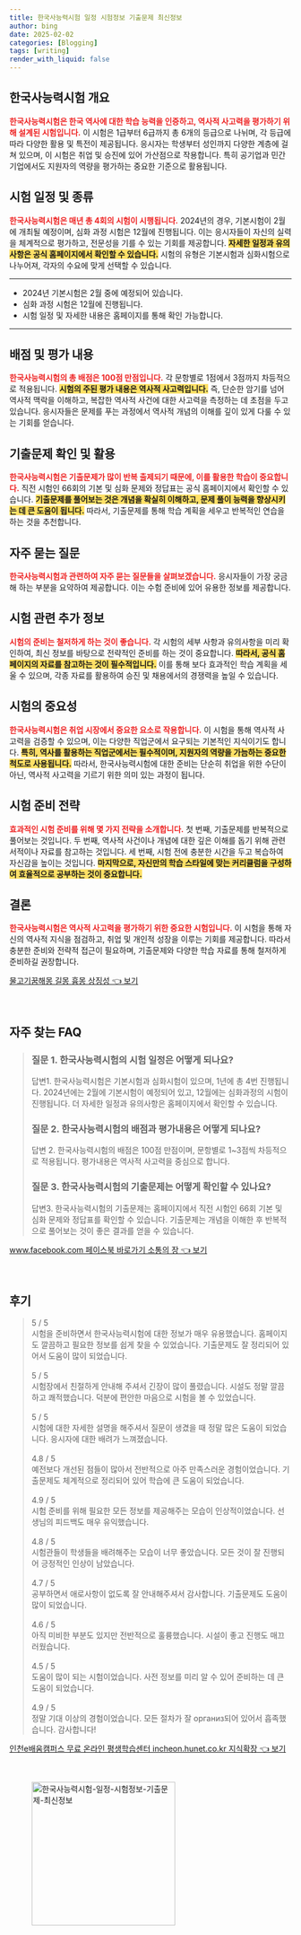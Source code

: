 ```yaml
---
title: 한국사능력시험 일정 시험정보 기출문제 최신정보
author: bing
date: 2025-02-02
categories: [Blogging]
tags: [writing]
render_with_liquid: false
---
```



<h2 id='한국사능력시험 개요'>한국사능력시험 개요</h2>

<p><b><span style="color: #ee2323;">한국사능력시험은 한국 역사에 대한 학습 능력을 인증하고, 역사적 사고력을 평가하기 위해 설계된 시험입니다.</span></b> 이 시험은 1급부터 6급까지 총 6개의 등급으로 나뉘며, 각 등급에 따라 다양한 활용 및 특전이 제공됩니다. 응시자는 학생부터 성인까지 다양한 계층에 걸쳐 있으며, 이 시험은 취업 및 승진에 있어 가산점으로 작용합니다. 특히 공기업과 민간기업에서도 지원자의 역량을 평가하는 중요한 기준으로 활용됩니다.</p>

<h2 id='시험 일정 및 종류'>시험 일정 및 종류</h2>

<p><b><span style="color: #ee2323;">한국사능력시험은 매년 총 4회의 시험이 시행됩니다.</span></b> 2024년의 경우, 기본시험이 2월에 개최될 예정이며, 심화 과정 시험은 12월에 진행됩니다. 이는 응시자들이 자신의 실력을 체계적으로 평가하고, 전문성을 기를 수 있는 기회를 제공합니다. <b><span style="background-color: #ffe066;">자세한 일정과 유의사항은 공식 홈페이지에서 확인할 수 있습니다.</span></b> 시험의 유형은 기본시험과 심화시험으로 나누어져, 각자의 수요에 맞게 선택할 수 있습니다.</p>

<hr />

<ul>
    <li>2024년 기본시험은 2월 중에 예정되어 있습니다.</li>
    <li>심화 과정 시험은 12월에 진행됩니다.</li>
    <li>시험 일정 및 자세한 내용은 홈페이지를 통해 확인 가능합니다.</li>
</ul>

<hr />

<h2 id='배점 및 평가 내용'>배점 및 평가 내용</h2>

<p><b><span style="color: #ee2323;">한국사능력시험의 총 배점은 100점 만점입니다.</span></b> 각 문항별로 1점에서 3점까지 차등적으로 적용됩니다. <b><span style="background-color: #ffe066;">시험의 주된 평가 내용은 역사적 사고력입니다.</span></b> 즉, 단순한 암기를 넘어 역사적 맥락을 이해하고, 복잡한 역사적 사건에 대한 사고력을 측정하는 데 초점을 두고 있습니다. 응시자들은 문제를 푸는 과정에서 역사적 개념의 이해를 깊이 있게 다룰 수 있는 기회를 얻습니다.</p>

<h2 id='기출문제 확인 및 활용'>기출문제 확인 및 활용</h2>

<p><b><span style="color: #ee2323;">한국사능력시험은 기출문제가 많이 반복 출제되기 때문에, 이를 활용한 학습이 중요합니다.</span></b> 직전 시험인 66회의 기본 및 심화 문제와 정답표는 공식 홈페이지에서 확인할 수 있습니다. <b><span style="background-color: #ffe066;">기출문제를 풀어보는 것은 개념을 확실히 이해하고, 문제 풀이 능력을 향상시키는 데 큰 도움이 됩니다.</span></b> 따라서, 기출문제를 통해 학습 계획을 세우고 반복적인 연습을 하는 것을 추천합니다.</p>

<h2 id='자주 묻는 질문'>자주 묻는 질문</h2>

<p><b><span style="color: #ee2323;">한국사능력시험과 관련하여 자주 묻는 질문들을 살펴보겠습니다.</span></b> 응시자들이 가장 궁금해 하는 부분을 요약하여 제공합니다. 이는 수험 준비에 있어 유용한 정보를 제공합니다.</p>

<h2 id='시험 관련 추가 정보'>시험 관련 추가 정보</h2>

<p><b><span style="color: #ee2323;">시험의 준비는 철저하게 하는 것이 좋습니다.</span></b> 각 시험의 세부 사항과 유의사항을 미리 확인하여, 최신 정보를 바탕으로 전략적인 준비를 하는 것이 중요합니다. <b><span style="background-color: #ffe066;">따라서, 공식 홈페이지의 자료를 참고하는 것이 필수적입니다.</span></b> 이를 통해 보다 효과적인 학습 계획을 세울 수 있으며, 각종 자료를 활용하여 승진 및 채용에서의 경쟁력을 높일 수 있습니다.</p>

<h2 id='시험의 중요성'>시험의 중요성</h2>

<p><b><span style="color: #ee2323;">한국사능력시험은 취업 시장에서 중요한 요소로 작용합니다.</span></b> 이 시험을 통해 역사적 사고력을 검증할 수 있으며, 이는 다양한 직업군에서 요구되는 기본적인 지식이기도 합니다. <b><span style="background-color: #ffe066;">특히, 역사를 활용하는 직업군에서는 필수적이며, 지원자의 역량을 가늠하는 중요한 척도로 사용됩니다.</span></b> 따라서, 한국사능력시험에 대한 준비는 단순히 취업을 위한 수단이 아닌, 역사적 사고력을 기르기 위한 의미 있는 과정이 됩니다.</p>

<h2 id='시험 준비 전략'>시험 준비 전략</h2>

<p><b><span style="color: #ee2323;">효과적인 시험 준비를 위해 몇 가지 전략을 소개합니다.</span></b> 첫 번째, 기출문제를 반복적으로 풀어보는 것입니다. 두 번째, 역사적 사건이나 개념에 대한 깊은 이해를 돕기 위해 관련 서적이나 자료를 참고하는 것입니다. 세 번째, 시험 전에 충분한 시간을 두고 복습하여 자신감을 높이는 것입니다. <b><span style="background-color: #ffe066;">마지막으로, 자신만의 학습 스타일에 맞는 커리큘럼을 구성하여 효율적으로 공부하는 것이 중요합니다.</span></b></p>

<h2 id='결론'>결론</h2>

<p><b><span style="color: #ee2323;">한국사능력시험은 역사적 사고력을 평가하기 위한 중요한 시험입니다.</span></b> 이 시험을 통해 자신의 역사적 지식을 점검하고, 취업 및 개인적 성장을 이루는 기회를 제공합니다. 따라서 충분한 준비와 전략적 접근이 필요하며, 기출문제와 다양한 학습 자료를 통해 철저하게 준비하길 권장합니다.</p>


<p><a class="click-button" title="물고기꿈해몽 길몽 흉몽 상징성" href="https://blackassets.github.io/posts/%EB%AC%BC%EA%B3%A0%EA%B8%B0%EA%BF%88%ED%95%B4%EB%AA%BD-%EA%B8%B8%EB%AA%BD-%ED%9D%89%EB%AA%BD-%EC%83%81%EC%A7%95%EC%84%B1/" rel="dofollow">물고기꿈해몽 길몽 흉몽 상징성 👈 보기</a></p><br>
<h2 id='자주_찾는_FAQ'>자주 찾는 FAQ</h2>
<div itemscope="" itemtype="https://schema.org/FAQPage"> 
<blockquote> 
<div itemscope="" itemprop="mainEntity" itemtype="https://schema.org/Question"> 
<h3 itemprop="name">질문 1. 한국사능력시험의 시험 일정은 어떻게 되나요?</h3> 
<div itemscope="" itemprop="acceptedAnswer" itemtype="https://schema.org/Answer"> 
<span itemprop="text"> 
<p>답변1. 한국사능력시험은 기본시험과 심화시험이 있으며, 1년에 총 4번 진행됩니다. 2024년에는 2월에 기본시험이 예정되어 있고, 12월에는 심화과정의 시험이 진행됩니다. 더 자세한 일정과 유의사항은 홈페이지에서 확인할 수 있습니다.</p> 
</span> 
</div> 
</div> 
<div itemscope="" itemprop="mainEntity" itemtype="https://schema.org/Question"> 
<h3 itemprop="name">질문 2. 한국사능력시험의 배점과 평가내용은 어떻게 되나요?</h3> 
<div itemscope="" itemprop="acceptedAnswer" itemtype="https://schema.org/Answer"> 
<span itemprop="text"> 
<p>답변 2. 한국사능력시험의 배점은 100점 만점이며, 문항별로 1~3점씩 차등적으로 적용됩니다. 평가내용은 역사적 사고력을 중심으로 합니다.</p> 
</span> 
</div> 
</div> 
<div itemscope="" itemprop="mainEntity" itemtype="https://schema.org/Question"> 
<h3 itemprop="name">질문 3. 한국사능력시험의 기출문제는 어떻게 확인할 수 있나요?</h3> 
<div itemscope="" itemprop="acceptedAnswer" itemtype="https://schema.org/Answer"> 
<span itemprop="text"> 
<p>답변3. 한국사능력시험의 기출문제는 홈페이지에서 직전 시험인 66회 기본 및 심화 문제와 정답표를 확인할 수 있습니다. 기출문제는 개념을 이해한 후 반복적으로 풀어보는 것이 좋은 결과를 얻을 수 있습니다.</p> 
</span> 
</div> 
</div> 
</blockquote> 
</div>
<p><a class="click-button" title="www.facebook.com 페이스북 바로가기 소통의 장" href="https://blackassets.github.io/posts/www.facebook.com-%ED%8E%98%EC%9D%B4%EC%8A%A4%EB%B6%81-%EB%B0%94%EB%A1%9C%EA%B0%80%EA%B8%B0-%EC%86%8C%ED%86%B5%EC%9D%98-%EC%9E%A5/" rel="dofollow">www.facebook.com 페이스북 바로가기 소통의 장 👈 보기</a></p><br>
<h2 id='후기'>후기</h2>
<div itemscope itemtype="https://schema.org/Product">
  <blockquote>
  <div itemprop="review" itemscope itemtype="https://schema.org/Review">
      <div itemprop="reviewRating" itemscope itemtype="https://schema.org/Rating"> <span itemprop="ratingValue">5</span> / <span itemprop="bestRating">5</span> </div>
      <span itemprop="reviewBody">시험을 준비하면서 한국사능력시험에 대한 정보가 매우 유용했습니다. 홈페이지도 깔끔하고 필요한 정보를 쉽게 찾을 수 있었습니다. 기출문제도 잘 정리되어 있어서 도움이 많이 되었습니다.</span>
  </div>
  <br>
  <div itemprop="review" itemscope itemtype="https://schema.org/Review">
      <div itemprop="reviewRating" itemscope itemtype="https://schema.org/Rating"> <span itemprop="ratingValue">5</span> / <span itemprop="bestRating">5</span> </div>
      <span itemprop="reviewBody">시험장에서 친절하게 안내해 주셔서 긴장이 많이 풀렸습니다. 시설도 정말 깔끔하고 쾌적했습니다. 덕분에 편안한 마음으로 시험을 볼 수 있었습니다.</span>
  </div>
  <br>
  <div itemprop="review" itemscope itemtype="https://schema.org/Review">
      <div itemprop="reviewRating" itemscope itemtype="https://schema.org/Rating"> <span itemprop="ratingValue">5</span> / <span itemprop="bestRating">5</span> </div>
      <span itemprop="reviewBody">시험에 대한 자세한 설명을 해주셔서 질문이 생겼을 때 정말 많은 도움이 되었습니다. 응시자에 대한 배려가 느껴졌습니다.</span>
  </div>
  <br>
  <div itemprop="review" itemscope itemtype="https://schema.org/Review">
      <div itemprop="reviewRating" itemscope itemtype="https://schema.org/Rating"> <span itemprop="ratingValue">4.8</span> / <span itemprop="bestRating">5</span> </div>
      <span itemprop="reviewBody">예전보다 개선된 점들이 많아서 전반적으로 아주 만족스러운 경험이었습니다. 기출문제도 체계적으로 정리되어 있어 학습에 큰 도움이 되었습니다.</span>
  </div>
  <br>
  <div itemprop="review" itemscope itemtype="https://schema.org/Review">
      <div itemprop="reviewRating" itemscope itemtype="https://schema.org/Rating"> <span itemprop="ratingValue">4.9</span> / <span itemprop="bestRating">5</span> </div>
      <span itemprop="reviewBody">시험 준비를 위해 필요한 모든 정보를 제공해주는 모습이 인상적이었습니다. 선생님의 피드백도 매우 유익했습니다.</span>
  </div>
  <br>
  <div itemprop="review" itemscope itemtype="https://schema.org/Review">
      <div itemprop="reviewRating" itemscope itemtype="https://schema.org/Rating"> <span itemprop="ratingValue">4.8</span> / <span itemprop="bestRating">5</span> </div>
      <span itemprop="reviewBody">시험관들이 학생들을 배려해주는 모습이 너무 좋았습니다. 모든 것이 잘 진행되어 긍정적인 인상이 남았습니다.</span>
  </div>
  <br>
  <div itemprop="review" itemscope itemtype="https://schema.org/Review">
      <div itemprop="reviewRating" itemscope itemtype="https://schema.org/Rating"> <span itemprop="ratingValue">4.7</span> / <span itemprop="bestRating">5</span> </div>
      <span itemprop="reviewBody">공부하면서 애로사항이 없도록 잘 안내해주셔서 감사합니다. 기출문제도 도움이 많이 되었습니다.</span>
  </div>
  <br>
  <div itemprop="review" itemscope itemtype="https://schema.org/Review">
      <div itemprop="reviewRating" itemscope itemtype="https://schema.org/Rating"> <span itemprop="ratingValue">4.6</span> / <span itemprop="bestRating">5</span> </div>
      <span itemprop="reviewBody">아직 미비한 부분도 있지만 전반적으로 훌륭했습니다. 시설이 좋고 진행도 매끄러웠습니다.</span>
  </div>
  <br>
  <div itemprop="review" itemscope itemtype="https://schema.org/Review">
      <div itemprop="reviewRating" itemscope itemtype="https://schema.org/Rating"> <span itemprop="ratingValue">4.5</span> / <span itemprop="bestRating">5</span> </div>
      <span itemprop="reviewBody">도움이 많이 되는 시험이었습니다. 사전 정보를 미리 알 수 있어 준비하는 데 큰 도움이 되었습니다.</span>
  </div>
  <br>
  <div itemprop="review" itemscope itemtype="https://schema.org/Review">
      <div itemprop="reviewRating" itemscope itemtype="https://schema.org/Rating"> <span itemprop="ratingValue">4.9</span> / <span itemprop="bestRating">5</span> </div>
      <span itemprop="reviewBody">정말 기대 이상의 경험이었습니다. 모든 절차가 잘 организ되어 있어서 흡족했습니다. 감사합니다!</span>
  </div>
  </blockquote>
</div>
<p><a class="click-button" title="인천e배움캠퍼스 무료 온라인 평생학습센터 incheon.hunet.co.kr 지식확장" href="https://blackassets.github.io/posts/%EC%9D%B8%EC%B2%9Ce%EB%B0%B0%EC%9B%80%EC%BA%A0%ED%8D%BC%EC%8A%A4-%EB%AC%B4%EB%A3%8C-%EC%98%A8%EB%9D%BC%EC%9D%B8-%ED%8F%89%EC%83%9D%ED%95%99%EC%8A%B5%EC%84%BC%ED%84%B0-incheon.hunet.co.kr-%EC%A7%80%EC%8B%9D%ED%99%95%EC%9E%A5/" rel="dofollow">인천e배움캠퍼스 무료 온라인 평생학습센터 incheon.hunet.co.kr 지식확장 👈 보기</a></p><br>
<figure class="image"><img src="https://blackassets.github.io/assets/img/thumbnail/한국사능력시험-일정-시험정보-기출문제-최신정보.webp" alt="한국사능력시험-일정-시험정보-기출문제-최신정보" width="256" height="256"></figure>
